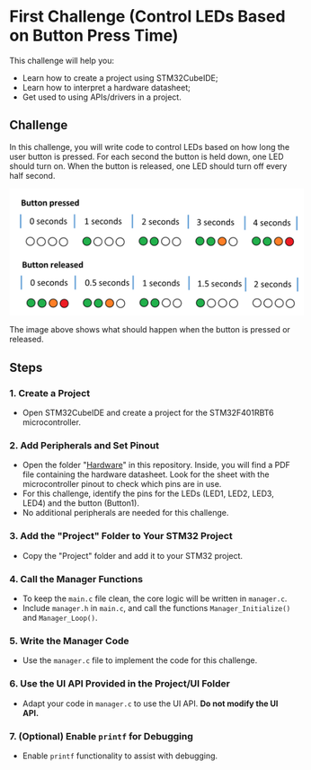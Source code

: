 # First Challenge (Control LEDs Based on Button Press Time)

This challenge will help you:
- Learn how to create a project using STM32CubeIDE;
- Learn how to interpret a hardware datasheet;
- Get used to using APIs/drivers in a project.

## Challenge

In this challenge, you will write code to control LEDs based on how long the user button is pressed. For each second the button is held down, one LED should turn on. When the button is released, one LED should turn off every half second.

<p align="center">
  <img src="../../Documents/Images/First_challenge.png" style="background-color: white; padding: 10px;">
</p>

The image above shows what should happen when the button is pressed or released.

## Steps

### 1. Create a Project
- Open STM32CubeIDE and create a project for the STM32F401RBT6 microcontroller.

### 2. Add Peripherals and Set Pinout
- Open the folder "[Hardware](../../Hardware/)" in this repository. Inside, you will find a PDF file containing the hardware datasheet. Look for the sheet with the microcontroller pinout to check which pins are in use.
- For this challenge, identify the pins for the LEDs (LED1, LED2, LED3, LED4) and the button (Button1).
- No additional peripherals are needed for this challenge.

### 3. Add the "Project" Folder to Your STM32 Project
- Copy the "Project" folder and add it to your STM32 project.

### 4. Call the Manager Functions
- To keep the `main.c` file clean, the core logic will be written in `manager.c`.
- Include `manager.h` in `main.c`, and call the functions `Manager_Initialize()` and `Manager_Loop()`.

### 5. Write the Manager Code
- Use the `manager.c` file to implement the code for this challenge.

### 6. Use the UI API Provided in the Project/UI Folder
- Adapt your code in `manager.c` to use the UI API. **Do not modify the UI API.**

### 7. (Optional) Enable `printf` for Debugging
- Enable `printf` functionality to assist with debugging.
